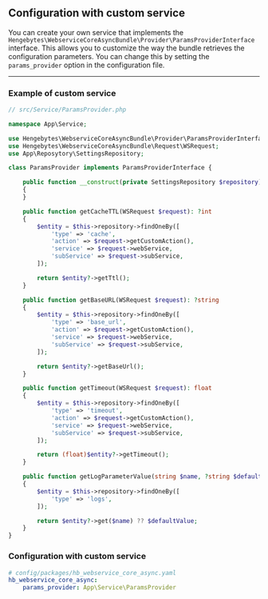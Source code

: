 ## Configuration with custom service

 You can create your own service that implements the `Hengebytes\WebserviceCoreAsyncBundle\Provider\ParamsProviderInterface` interface. This allows you to customize the way the bundle retrieves the configuration parameters.
 You can change this by setting the `params_provider` option in the configuration file.
___

### Example of custom service

```php
// src/Service/ParamsProvider.php

namespace App\Service;

use Hengebytes\WebserviceCoreAsyncBundle\Provider\ParamsProviderInterface;
use Hengebytes\WebserviceCoreAsyncBundle\Request\WSRequest;
use App\Reposytory\SettingsRepository;

class ParamsProvider implements ParamsProviderInterface {

    public function __construct(private SettingsRepository $repository)
    {
    }

    public function getCacheTTL(WSRequest $request): ?int
    {
        $entity = $this->repository->findOneBy([
            'type' => 'cache',
            'action' => $request->getCustomAction(),
            'service' => $request->webService,
            'subService' => $request->subService,
        ]);

        return $entity?->getTtl();
    }

    public function getBaseURL(WSRequest $request): ?string
    {
        $entity = $this->repository->findOneBy([
            'type' => 'base_url',
            'action' => $request->getCustomAction(),
            'service' => $request->webService,
            'subService' => $request->subService,
        ]);

        return $entity?->getBaseUrl();
    }

    public function getTimeout(WSRequest $request): float
    {
        $entity = $this->repository->findOneBy([
            'type' => 'timeout',
            'action' => $request->getCustomAction(),
            'service' => $request->webService,
            'subService' => $request->subService,
        ]);

        return (float)$entity?->getTimeout();
    }

    public function getLogParameterValue(string $name, ?string $defaultValue = null): ?string
    {
        $entity = $this->repository->findOneBy([
            'type' => 'logs',
        ]);

        return $entity?->get($name) ?? $defaultValue;
    }
}


```
### Configuration with custom service

```yaml
# config/packages/hb_webservice_core_async.yaml
hb_webservice_core_async:
    params_provider: App\Service\ParamsProvider
```
